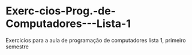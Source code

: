 # Exerc-cios-Prog.-de-Computadores---Lista-1
Exercicios para a aula de programação de computadores lista 1, primeiro semestre
